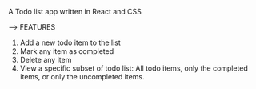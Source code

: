 A Todo list app written in React and CSS

--> FEATURES
1. Add a new todo item to the list
2. Mark any item as completed
3. Delete any item
4. View a specific subset of todo list: All todo items, only the completed items, or only the uncompleted items.
